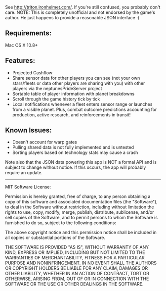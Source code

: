 See http://triton.ironhelmet.com/. If you're still confused, you probably don't care.
NOTE: This is completely unofficial and not endorsed by the game's author. He just happens to provide a reasonable JSON interface :)

Requirements:
-------------
Mac OS X 10.8+

Features:
---------
* Projected Cashflow
* Share sensor data for other players you can see (not your own stars/fleets or data other players are sharing with you) with other players via the neptunesPrideServer project
* Sortable table of player information with planet breakdowns
* Scroll through the game history tick by tick
* Local notifications whenever a fleet enters sensor range or launches from a visible planet. Plus, combat outcome predictions accounting for production, active research, and reinforcements in transit!

Known Issues:
-------------
* Doesn't account for warp gates
* Pulling shared data is not fully implemented and is untested
* Sorting players based on technology stats may cause a crash

Note also that the JSON data powering this app is NOT a formal API and is subject to change without notice. If this occurs, the app will probably require an update.

***
MIT Software License:

Permission is hereby granted, free of charge, to any person obtaining a copy
of this software and associated documentation files (the "Software"), to deal
in the Software without restriction, including without limitation the rights
to use, copy, modify, merge, publish, distribute, sublicense, and/or sell
copies of the Software, and to permit persons to whom the Software is
furnished to do so, subject to the following conditions:

The above copyright notice and this permission notice shall be included in
all copies or substantial portions of the Software.

THE SOFTWARE IS PROVIDED "AS IS", WITHOUT WARRANTY OF ANY KIND, EXPRESS OR
IMPLIED, INCLUDING BUT NOT LIMITED TO THE WARRANTIES OF MERCHANTABILITY,
FITNESS FOR A PARTICULAR PURPOSE AND NONINFRINGEMENT. IN NO EVENT SHALL THE
AUTHORS OR COPYRIGHT HOLDERS BE LIABLE FOR ANY CLAIM, DAMAGES OR OTHER
LIABILITY, WHETHER IN AN ACTION OF CONTRACT, TORT OR OTHERWISE, ARISING FROM,
OUT OF OR IN CONNECTION WITH THE SOFTWARE OR THE USE OR OTHER DEALINGS IN
THE SOFTWARE.